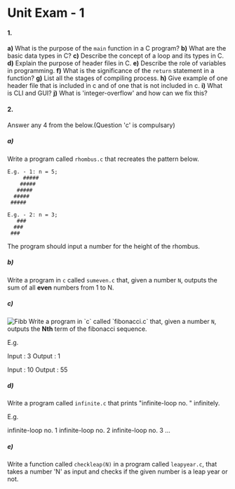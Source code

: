 # Unit Exam - 1

#### 1.
**a)** What is the purpose of the `main` function in a C program?
**b)** What are the basic data types in C?
**c)** Describe the concept of a loop and its types in C.
**d)** Explain the purpose of header files in C.
**e)** Describe the role of variables in programming. 
**f)** What is the significance of the `return` statement in a function?
**g)** List all the stages of compiling process.
**h)** Give example of one header file that is included in c and of one that is not included in c.
**i)** What is CLI and GUI?
**j)** What is 'integer-overflow' and how can we fix this? 
#### 2.
Answer any 4 from the below.(Question 'c' is compulsary)
##### a)
Write a program called `rhombus.c` that recreates the pattern below.

```
E.g. - 1: n = 5;
     #####
    #####
   #####
  #####
 #####   

E.g. - 2: n = 3;
   ###
  ###
 ###
```

The program should input a number for the height of the rhombus.

##### b)
Write a program in `c` called `sumeven.c` that, given a number `N`, outputs the sum of all **even** numbers from 1 to N.

##### c)
![Fibb]([https://av-eks-blogoptimized.s3.amazonaws.com/image_Pfy2Skh-thumbnail_webp-600x300.jpg](https://media.geeksforgeeks.org/wp-content/uploads/20230828183030/FIBONACCI-SERIES.png))
Write a program in `c` called `fibonacci.c` that, given a number `N`, outputs the **Nth** term of the fibonacci sequence.

E.g.

Input : 3
Output : 1

Input : 10
Output : 55

##### d)
Write a program called `infinite.c` that prints "infinite-loop no. <number of given iteration>" infinitely.

E.g. 

infinite-loop no. 1
infinite-loop no. 2
infinite-loop no. 3
...

##### e)
Write a function called `checkleap(N)` in a program called `leapyear.c`, that takes a number 'N' as input and checks if the given number is a leap year or not.

